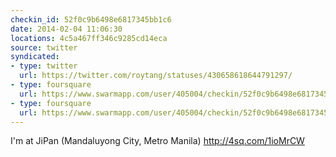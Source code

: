 ```yaml
---
checkin_id: 52f0c9b6498e6817345bb1c6
date: 2014-02-04 11:06:30
locations: 4c5a467ff346c9285cd14eca
source: twitter
syndicated:
- type: twitter
  url: https://twitter.com/roytang/statuses/430658618644791297/
- type: foursquare
  url: https://www.swarmapp.com/user/405004/checkin/52f0c9b6498e6817345bb1c6?s=m_NzrZ2M9j0eHdSFh3RPxjAJn_M&ref=tw
- type: foursquare
  url: https://www.swarmapp.com/user/405004/checkin/52f0c9b6498e6817345bb1c6?s=m_NzrZ2M9j0eHdSFh3RPxjAJn_M&ref=tw
---
```


I'm at JiPan (Mandaluyong City, Metro Manila) http://4sq.com/1ioMrCW